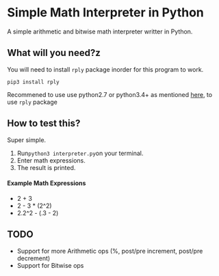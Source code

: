 # Simple Math Interpreter in Python

A simple arithmetic and bitwise math interpreter writter in Python.


## What will you need?z
You will need to install `rply` package inorder for this program to work.
```
pip3 install rply
```

Recommened to use use python2.7 or python3.4+ as mentioned [here](https://github.com/alex/rply#python-compatibility), to use `rply` package


## How to test this?
Super simple.

1. Run`python3 interpreter.py`on your terminal.
2. Enter math expressions.
3. The result is printed.

  #### Example Math Expressions
 - 2 + 3
 - 2 - 3 * (2^2)
 - 2.2^2 - (.3 - 2)


## TODO
- Support for more Arithmetic ops (%, post/pre increment, post/pre decrement)
- Support for Bitwise ops
